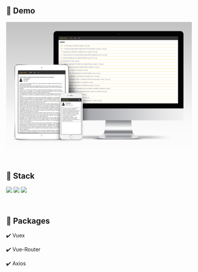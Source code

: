 ## 🔗 Demo

[<img src="src/assets/images/mockup-news.png" alt="데모 사이트 바로가기" target="_blank">](https://jaehyeokk.github.io/vue-news/)

<br />

## 🔨 Stack

<img src="https://img.shields.io/badge/JavaScript-323330?style=for-the-badge&logo=javascript&logoColor=F7DF1E" /> <img src="https://img.shields.io/badge/typescript-3178c6?style=for-the-badge&logo=typescript&logoColor=fafafa" /> <img src="https://img.shields.io/badge/Vue-35495E?style=for-the-badge&logo=vuedotjs&logoColor=4FC08D" />

<br />

## 🎁 Packages

✔️ Vuex

✔️ Vue-Router

✔️ Axios
